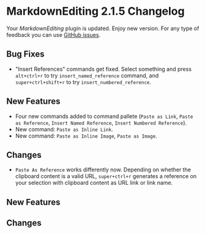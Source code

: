 # MarkdownEditing 2.1.5 Changelog

Your _MarkdownEditing_ plugin is updated. Enjoy new version. For any type of
feedback you can use [GitHub issues][issues].

## Bug Fixes

* "Insert References" commands get fixed. Select something and press `alt+ctrl+r` to try `insert_named_reference` command, and `super+ctrl+shift+r` to try `insert_numbered_reference`.

## New Features

* Four new commands added to command pallete (`Paste as Link`, `Paste as Reference`, `Insert Named Reference`, `Insert Numbered Reference`).
* New command: `Paste as Inline Link`.
* New command: `Paste as Inline Image`, `Paste as Image`.

## Changes

* `Paste As Reference` works differently now. Depending on whether the clipboard content is a valid URL, `super+ctrl+r` generates a reference on your selection with clipboard content as URL link or link name.

## New Features

## Changes

[issues]: https://github.com/SublimeText-Markdown/MarkdownEditing/issues
